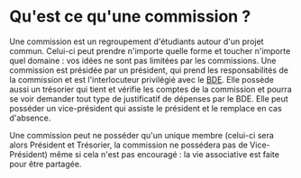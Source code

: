 # Qu'est ce qu'une commission ?

Une commission est un regroupement d'étudiants autour d'un projet commun. Celui-ci peut prendre n'importe quelle forme et toucher n'importe quel domaine : vos idées ne sont pas limitées par les commissions.
Une commission est présidée par un président, qui prend les responsabilités de la commission et est l'interlocuteur privilégié avec le [BDE](./guide/presentation.md).
Elle possède aussi un trésorier qui tient et vérifie les comptes de la commission et pourra se voir demander tout type de justificatif de dépenses par le BDE.
Elle peut posséder un vice-président qui assiste le président et le remplace en cas d'absence.

Une commission peut ne posséder qu'un unique membre (celui-ci sera alors Président et Trésorier, la commission ne possédera pas de Vice-Président) même si cela n'est pas encouragé : la vie associative est faite pour être partagée.
